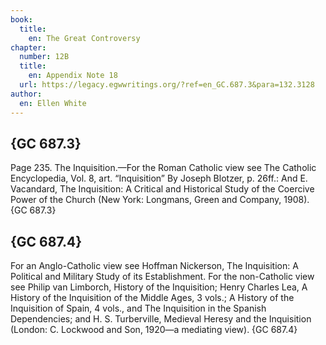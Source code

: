 ```yaml
---
book:
  title:
    en: The Great Controversy
chapter:
  number: 12B
  title:
    en: Appendix Note 18
  url: https://legacy.egwwritings.org/?ref=en_GC.687.3&para=132.3128
author:
  en: Ellen White
---
```


## {GC 687.3}

Page 235. The Inquisition.—For the Roman Catholic view see The Catholic Encyclopedia, Vol. 8, art. “Inquisition” By Joseph Blotzer, p. 26ff.: And E. Vacandard, The Inquisition: A Critical and Historical Study of the Coercive Power of the Church (New York: Longmans, Green and Company, 1908). {GC 687.3}

## {GC 687.4}

For an Anglo-Catholic view see Hoffman Nickerson, The Inquisition: A Political and Military Study of its Establishment. For the non-Catholic view see Philip van Limborch, History of the Inquisition; Henry Charles Lea, A History of the Inquisition of the Middle Ages, 3 vols.; A History of the Inquisition of Spain, 4 vols., and The Inquisition in the Spanish Dependencies; and H. S. Turberville, Medieval Heresy and the Inquisition (London: C. Lockwood and Son, 1920—a mediating view). {GC 687.4}
